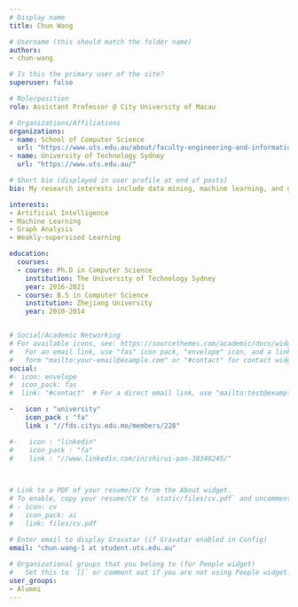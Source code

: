 ```yaml
---
# Display name
title: Chun Wang

# Username (this should match the folder name)
authors:
- chun-wang

# Is this the primary user of the site?
superuser: false

# Role/position
role: Assistant Professor @ City University of Macau

# Organizations/Affiliations
organizations:
- name: School of Computer Science
  url: "https://www.uts.edu.au/about/faculty-engineering-and-information-technology/computer-science"
- name: University of Technology Sydney
  url: "https://www.uts.edu.au/"

# Short bio (displayed in user profile at end of posts)
bio: My research interests include data mining, machine learning, and graph analysis.

interests:
- Artificial Intelligence
- Machine Learning
- Graph Analysis
- Weakly-supervised Learning

education:
  courses:
  - course: Ph.D in Computer Science
    institution: The University of Technology Sydney
    year: 2016-2021
  - course: B.S in Computer Science
    institution: Zhejiang University
    year: 2010-2014


# Social/Academic Networking
# For available icons, see: https://sourcethemes.com/academic/docs/widgets/#icons
#   For an email link, use "fas" icon pack, "envelope" icon, and a link in the
#   form "mailto:your-email@example.com" or "#contact" for contact widget.
social:
#- icon: envelope
#  icon_pack: fas
#  link: "#contact"  # For a direct email link, use "mailto:test@example.org".

-   icon : "university"
    icon_pack : "fa"
    link : "//fds.cityu.edu.mo/members/228"

#-   icon : "linkedin"
#    icon_pack : "fa"
#    link : "//www.linkedin.com/in/shirui-pan-38348245/"
    


# Link to a PDF of your resume/CV from the About widget.
# To enable, copy your resume/CV to `static/files/cv.pdf` and uncomment the lines below.  
# - icon: cv
#   icon_pack: ai
#   link: files/cv.pdf

# Enter email to display Gravatar (if Gravatar enabled in Config)
email: "chun.wang-1 at student.uts.edu.au"
  
# Organizational groups that you belong to (for People widget)
#   Set this to `[]` or comment out if you are not using People widget.  
user_groups:
- Alumni
---
```


